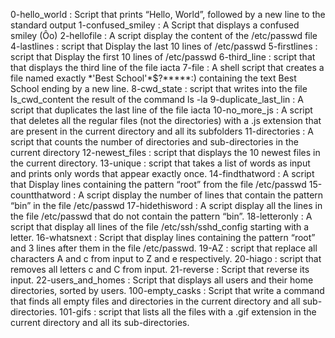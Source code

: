 0-hello_world : Script that prints “Hello, World”, followed by a new line to the standard output
1-confused_smiley : A Script that displays a confused smiley (Ôo)
2-hellofile : A script display the content of the /etc/passwd file
4-lastlines : script that Display the last 10 lines of /etc/passwd
5-firstlines : script that Display the first 10 lines of /etc/passwd
6-third_line : script that that displays the third line of the file iacta
7-file : A  shell script that creates a file named exactly \*\'Best School\'\*$\?\*\*\*\*\*:) containing the text Best School ending by a new line.
8-cwd_state : script that writes into the file ls_cwd_content the result of the command ls -la
9-duplicate_last_lin : A script that duplicates the last line of the file iacta
10-no_more_js : A script that deletes all the regular files (not the directories) with a .js extension that are present in the current directory and all its subfolders
11-directories : A script that counts the number of directories and sub-directories in the current directory
12-newest_files : script that displays the 10 newest files in the current directory.
13-unique : script  that takes a list of words as input and prints only words that appear exactly once.
14-findthatword : A script that Display lines containing the pattern “root” from the file /etc/passwd
15-countthatword : A script display the number of lines that contain the pattern “bin” in the file /etc/passwd
17-hidethisword : A script display all the lines in the file /etc/passwd that do not contain the pattern “bin”.
18-letteronly : A script that display all lines of the file /etc/ssh/sshd_config starting with a letter.
16-whatsnext : Script that display lines containing the pattern “root” and 3 lines after them in the file /etc/passwd.
19-AZ : script that replace all characters A and c from input to Z and e respectively.
20-hiago : script that removes all letters c and C from input.
21-reverse : Script that reverse its input.
22-users_and_homes : Script that displays all users and their home directories, sorted by users.
100-empty_casks : Script that write a command that finds all empty files and directories in the current directory and all sub-directories.
101-gifs : script that lists all the files with a .gif extension in the current directory and all its sub-directories.

